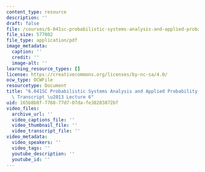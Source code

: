 ```yaml
---
content_type: resource
description: ''
draft: false
file: /courses/6-041sc-probabilistic-systems-analysis-and-applied-probability-fall-2013/165b8b8f776877d707dafe38283872bf_MIT6_041SCF13_lec06_300k.mp4.pdf
file_size: 577002
file_type: application/pdf
image_metadata:
  caption: ''
  credit: ''
  image-alt: ''
learning_resource_types: []
license: https://creativecommons.org/licenses/by-nc-sa/4.0/
ocw_type: OCWFile
resourcetype: Document
title: "6.041SC Probabilistic Systems Analysis and Applied Probability, Fall 2013\
  \ Transcript \u2013 Lecture 6"
uid: 165b8b8f-7768-77d7-07da-fe38283872bf
video_files:
  archive_url: ''
  video_captions_file: ''
  video_thumbnail_file: ''
  video_transcript_file: ''
video_metadata:
  video_speakers: ''
  video_tags: ''
  youtube_description: ''
  youtube_id: ''
---
```

